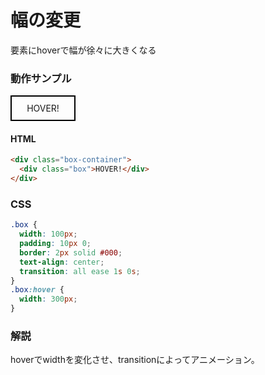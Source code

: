 # 幅の変更

要素にhoverで幅が徐々に大きくなる

### 動作サンプル

<style>
  .box {
    width: 100px;
    padding: 10px 0;
    border: 2px solid #000;
    text-align: center;
    transition: all ease 1s 0s;
  }
  .box:hover {
    width: 300px;
  }
</style>

<div class="box-container">
  <div class="box">HOVER!</div>
</div>

#### HTML
```html
<div class="box-container">
  <div class="box">HOVER!</div>
</div>
```

### CSS
```css
.box {
  width: 100px;
  padding: 10px 0;
  border: 2px solid #000;
  text-align: center;
  transition: all ease 1s 0s;
}
.box:hover {
  width: 300px;
}
```

### 解説
hoverでwidthを変化させ、transitionによってアニメーション。
